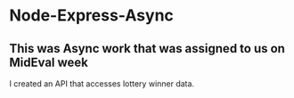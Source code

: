 # Node-Express-Async

## This was Async work that was assigned to us on MidEval week

I created an API that accesses lottery winner data.
